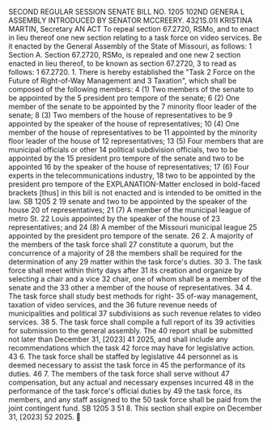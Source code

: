 SECOND REGULAR SESSION
SENATE BILL NO. 1205
102ND GENERA L ASSEMBLY
INTRODUCED BY SENATOR MCCREERY.
4321S.01I KRISTINA MARTIN, Secretary
AN ACT
To repeal section 67.2720, RSMo, and to enact in lieu thereof one new section relating to a task
force on video services.
Be it enacted by the General Assembly of the State of Missouri, as follows:
1 Section A. Section 67.2720, RSMo, is repealed and one new
2 section enacted in lieu thereof, to be known as section 67.2720,
3 to read as follows:
1 67.2720. 1. There is hereby established the "Task
2 Force on the Future of Right-of-Way Management and
3 Taxation", which shall be composed of the following members:
4 (1) Two members of the senate to be appointed by the
5 president pro tempore of the senate;
6 (2) One member of the senate to be appointed by the
7 minority floor leader of the senate;
8 (3) Two members of the house of representatives to be
9 appointed by the speaker of the house of representatives;
10 (4) One member of the house of representatives to be
11 appointed by the minority floor leader of the house of
12 representatives;
13 (5) Four members that are municipal officials or other
14 political subdivision officials, two to be appointed by the
15 president pro tempore of the senate and two to be appointed
16 by the speaker of the house of representatives;
17 (6) Four experts in the telecommunications industry,
18 two to be appointed by the president pro tempore of the
EXPLANATION-Matter enclosed in bold-faced brackets [thus] in this bill is not enacted
and is intended to be omitted in the law.
SB 1205 2
19 senate and two to be appointed by the speaker of the house
20 of representatives;
21 (7) A member of the municipal league of metro St.
22 Louis appointed by the speaker of the house of
23 representatives; and
24 (8) A member of the Missouri municipal league
25 appointed by the president pro tempore of the senate.
26 2. A majority of the members of the task force shall
27 constitute a quorum, but the concurrence of a majority of
28 the members shall be required for the determination of any
29 matter within the task force's duties.
30 3. The task force shall meet within thirty days after
31 its creation and organize by selecting a chair and a vice
32 chair, one of whom shall be a member of the senate and the
33 other a member of the house of representatives.
34 4. The task force shall study best methods for right-
35 of-way management, taxation of video services, and the
36 future revenue needs of municipalities and political
37 subdivisions as such revenue relates to video services.
38 5. The task force shall compile a full report of its
39 activities for submission to the general assembly. The
40 report shall be submitted not later than December 31, [2023]
41 2025, and shall include any recommendations which the task
42 force may have for legislative action.
43 6. The task force shall be staffed by legislative
44 personnel as is deemed necessary to assist the task force in
45 the performance of its duties.
46 7. The members of the task force shall serve without
47 compensation, but any actual and necessary expenses incurred
48 in the performance of the task force's official duties by
49 the task force, its members, and any staff assigned to the
50 task force shall be paid from the joint contingent fund.
SB 1205 3
51 8. This section shall expire on December 31, [2023]
52 2025.
